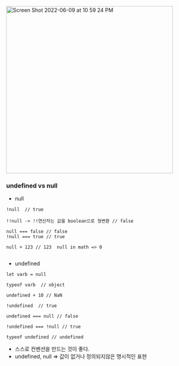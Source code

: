 <img width="448" alt="Screen Shot 2022-06-09 at 10 59 24 PM" src="https://user-images.githubusercontent.com/75511229/172865342-fcb6378e-8056-478a-970e-40595724ebd9.png">


### undefined vs null

- null
```
!null  // true

!!null -> !!연산자는 값을 boolean으로 형변환 // false

null === false // false
!null === true // true

null + 123 // 123  null in math => 0


```

- undefined

```
let varb = null

typeof varb  // object

undefined + 10 // NaN

!undefined  // true

undefined === null // false

!undefined === !null // true

typeof undefined // undefined
```

- 스스로 컨벤션을 만드는 것이 좋다.
- undefined, null => 값이 없거나 정의되지않은 명시적인 표현
